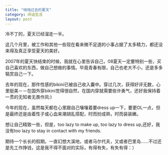 ```yaml
---
title: "悄悄过去的夏天"
category: 闲话生活
layout: post
---
```

冷不丁的，夏天已经溜走一半。

这几个月里，被工作和其他一些现在看来微不足道的小事占据了太多精力，都还没来得及真正享受夏天的美好。

2007年的夏天快结束的时候，我就在心里告诉自己，08夏天一定要特别一些，买自己喜欢的东西，做自己想做的事情。毕竟青春有限，自己也老大不小，还是多多犒赏自己一下。

去年的现在，那件性感的bikini已被自己收入囊中。穿过几次，获得好评无数，心里挺美－－在国外穿bikini觉得很自然，在国内穿就需要些许勇气，还好我保持着一贯的无知者无畏作风:)

今年的现在，虽然每天都在心里跟自己嚷嚷着要dress up一下，要更OL一点，但是最终还是由着性子或心血来潮胡乱搭配，时而扮成熟，时而装装嫩。

想让自己精致一些，但是，too lazy to make up, too lazy to dress up,还好，我没有too lazy to stay in contact with my friends.

期待一个长长的假期。一直幻想大溪地，或者马尔代夫，又或者巴里岛……不过还是先工作挣钱，这是我不得不面对的实际，有得有失，有失有得：）



